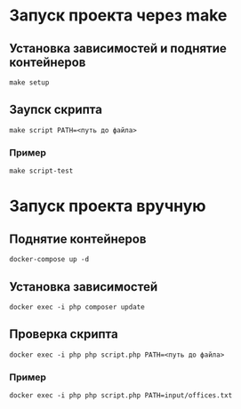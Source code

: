 # Запуск проекта через make

## Установка зависимостей и поднятие контейнеров
```
make setup
```
## Заупск скрипта
```
make script PATH=<путь до файла>
```
### Пример
```
make script-test
```
# Запуск проекта вручную
## Поднятие контейнеров
```
docker-compose up -d
```
## Установка зависимостей
```
docker exec -i php composer update
```
## Проверка скрипта
```
docker exec -i php php script.php PATH=<путь до файла>
```
### Пример
```
docker exec -i php php script.php PATH=input/offices.txt
```
